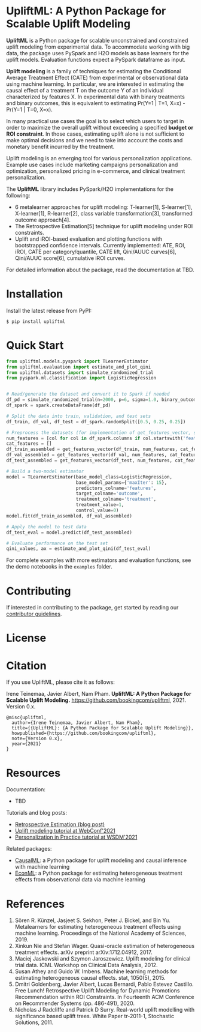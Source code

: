 # UpliftML: A Python Package for Scalable Uplift Modeling
**UpliftML** is a Python package for scalable unconstrained and constrained uplift modeling from experimental data. To accommodate working with big data, the package uses PySpark and H2O models as base learners for the uplift models. Evaluation functions expect a PySpark dataframe as input.

**Uplift modeling** is a family of techniques for estimating the Conditional Average Treatment Effect (CATE) from experimental or observational data using machine learning. In particular, we are interested in estimating the causal effect of a treatment T on the outcome Y of an individual characterized by features X. In experimental data with binary treatments and binary outcomes, this is equivalent to estimating Pr(Y=1 | T=1, X=x) - Pr(Y=1 | T=0, X=x).

In many practical use cases the goal is to select which users to target in order to maximize the overall uplift without exceeding a specified **budget or ROI constraint**. In those cases, estimating uplift alone is not sufficient to make optimal decisions and we need to take into account the costs and monetary benefit incurred by the treatment.

Uplift modeling is an emerging tool for various personalization applications. Example use cases include marketing campaigns personalization and optimization, personalized pricing in e-commerce, and clinical treatment personalization.

The **UpliftML** library includes PySpark/H2O implementations for the following:
- 6 metalearner approaches for uplift modeling: T-learner[1], S-learner[1], X-learner[1], R-learner[2], class variable transformation[3], transformed outcome approach[4].
- The Retrospective Estimation[5] technique for uplift modeling under ROI constraints.
- Uplift and iROI-based evaluation and plotting functions with bootstrapped confidence intervals. Currently implemented: ATE, ROI, iROI, CATE per category/quantile, CATE lift, Qini/AUUC curves[6], Qini/AUUC score[6], cumulative iROI curves.

For detailed information about the package, read the documentation at TBD.

# Installation
Install the latest release from PyPI:

```
$ pip install upliftml
```

# Quick Start

```python
from upliftml.models.pyspark import TLearnerEstimator
from upliftml.evaluation import estimate_and_plot_qini
from upliftml.datasets import simulate_randomized_trial
from pyspark.ml.classification import LogisticRegression


# Read/generate the dataset and convert it to Spark if needed
df_pd = simulate_randomized_trial(n=2000, p=6, sigma=1.0, binary_outcome=True)
df_spark = spark.createDataFrame(df_pd)

# Split the data into train, validation, and test sets
df_train, df_val, df_test = df_spark.randomSplit([0.5, 0.25, 0.25])

# Preprocess the datasets (for implementation of get_features_vector, see the full example notebook)
num_features = [col for col in df_spark.columns if col.startswith('feature')]
cat_features = []
df_train_assembled = get_features_vector(df_train, num_features, cat_features)
df_val_assembled = get_features_vector(df_val, num_features, cat_features)
df_test_assembled = get_features_vector(df_test, num_features, cat_features)

# Build a two-model estimator
model = TLearnerEstimator(base_model_class=LogisticRegression,
                          base_model_params={'maxIter': 15},
                          predictors_colname='features',
                          target_colname='outcome',
                          treatment_colname='treatment',
                          treatment_value=1,
                          control_value=0)
model.fit(df_train_assembled, df_val_assembled)

# Apply the model to test data
df_test_eval = model.predict(df_test_assembled)

# Evaluate performance on the test set
qini_values, ax = estimate_and_plot_qini(df_test_eval)
```

For complete examples with more estimators and evaluation functions, see the demo notebooks in the ``examples`` folder.

# Contributing
If interested in contributing to the package, get started by reading our [contributor guidelines](CONTRIBUTING.md).

# License

# Citation
If you use UpliftML, please cite it as follows:

Irene Teinemaa, Javier Albert, Nam Pham. **UpliftML: A Python Package for Scalable Uplift Modeling.** https://github.com/bookingcom/upliftml, 2021. Version 0.x.

```
@misc{upliftml,
  author={Irene Teinemaa, Javier Albert, Nam Pham},
  title={{UpliftML}: {A Python Package for Scalable Uplift Modeling}},
  howpublished={https://github.com/bookingcom/upliftml},
  note={Version 0.x},
  year={2021}
}
```


# Resources
Documentation:
* TBD

Tutorials and blog posts:
* [Retrospective Estimation (blog post)](https://booking.ai/free-lunch-40a963e12b0a)
* [Uplift modeling tutorial at WebConf'2021](https://booking.ai/uplift-modeling-f9759e3fb51e)
* [Personalization in Practice tutorial at WSDM'2021](https://booking.ai/personalization-in-practice-2bb4bc680eb3)

Related packages:
* [CausalML](https://github.com/uber/causalml): a Python package for uplift modeling and causal inference with machine learning
* [EconML](https://github.com/microsoft/EconML): a Python package for estimating heterogeneous treatment effects from observational data via machine learning

# References

1. Sören R. Künzel, Jasjeet S. Sekhon, Peter J. Bickel, and Bin Yu. Metalearners for estimating heterogeneous treatment effects using machine learning. Proceedings of the National Academy of Sciences, 2019.
2. Xinkun Nie and Stefan Wager. Quasi-oracle estimation of heterogeneous treatment effects. arXiv preprint arXiv:1712.04912, 2017.
3. Maciej Jaskowski and Szymon Jaroszewicz. Uplift modeling for clinical trial data. ICML Workshop on Clinical Data Analysis, 2012.
4. Susan Athey and Guido W. Imbens. Machine learning methods for estimating heterogeneous causal effects. stat, 1050(5), 2015.
5. Dmitri Goldenberg, Javier Albert, Lucas Bernardi, Pablo Estevez Castillo. Free Lunch! Retrospective Uplift Modeling for Dynamic Promotions Recommendation within ROI Constraints. In Fourteenth ACM Conference on Recommender Systems (pp. 486-491), 2020.
6. Nicholas J Radcliffe and Patrick D Surry. Real-world uplift modelling with significance based uplift trees. White Paper tr-2011-1, Stochastic Solutions, 2011.
